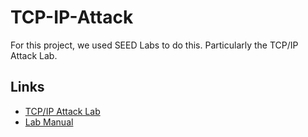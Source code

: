 # TCP-IP-Attack
For this project, we used SEED Labs to do this. Particularly the TCP/IP Attack Lab.

## Links
* [TCP/IP Attack Lab](https://seedsecuritylabs.org/Labs_20.04/Networking/TCP_Attacks)
* [Lab Manual](https://seedsecuritylabs.org/Labs_20.04/Files/TCP_Attacks/TCP_Attacks.pdf)
